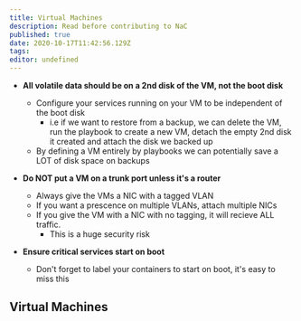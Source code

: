 ```yaml
---
title: Virtual Machines
description: Read before contributing to NaC
published: true
date: 2020-10-17T11:42:56.129Z
tags: 
editor: undefined
---
```


* **All volatile data should be on a 2nd disk of the VM, not the boot disk**
  * Configure your services running on your VM to be independent of the boot disk
    * i.e if we want to restore from a backup, we can delete the VM, run the playbook to create a new VM, detach the empty 2nd disk it created and attach the disk we backed up
  * By defining a VM entirely by playbooks we can potentially save a LOT of disk space on backups

* **Do NOT put a VM on a trunk port unless it's a router**
  * Always give the VMs a NIC with a tagged VLAN
  * If you want a prescence on multiple VLANs, attach multiple NICs
  * If you give the VM with a NIC with no tagging, it will recieve ALL traffic.
      * This is a huge security risk

* **Ensure critical services start on boot**
	 * Don't forget to label your containers to start on boot, it's easy to miss this
   
## Virtual Machines
